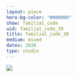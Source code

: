 ```yaml
---
layout: piece
hero-bg-color: "#000000"
show: familial_code
uid: familial_code_30
title: familial_code_30
medium: mixed
dates: 2020
type: studio
---
```


<img src="{{site.baseurl}}img/{{page.type}}/{{page.show}}/{{page.uid}}.jpg" class="piece-photo"/>
